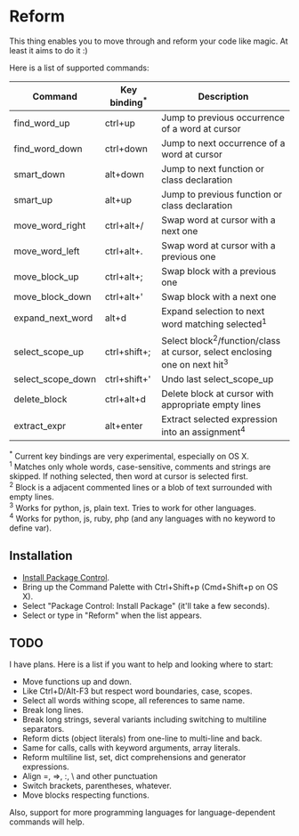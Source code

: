 # Reform

This thing enables you to move through and reform your code like magic.
At least it aims to do it :)

Here is a list of supported commands:

Command           | Key binding<sup>*</sup> | Description
----------------- | ------------ | ---------------------------------------------------------------
find_word_up      | ctrl+up      | Jump to previous occurrence of a word at cursor
find_word_down    | ctrl+down    | Jump to next occurrence of a word at cursor
smart_down        | alt+down     | Jump to next function or class declaration
smart_up          | alt+up       | Jump to previous function or class declaration
move_word_right   | ctrl+alt+/   | Swap word at cursor with a next one
move_word_left    | ctrl+alt+.   | Swap word at cursor with a previous one
move_block_up     | ctrl+alt+;   | Swap block with a previous one
move_block_down   | ctrl+alt+'   | Swap block with a next one
expand_next_word  | alt+d        | Expand selection to next word matching selected<sup>1</sup>
select_scope_up   | ctrl+shift+; | Select block<sup>2</sup>/function/class at cursor, select enclosing one on next hit<sup>3</sup>
select_scope_down | ctrl+shift+' | Undo last select_scope_up
delete_block      | ctrl+alt+d   | Delete block at cursor with appropriate empty lines
extract_expr      | alt+enter    | Extract selected expression into an assignment<sup>4</sup>


<sup>*</sup> Current key bindings are very experimental, especially on OS X. <br>
<sup>1</sup> Matches only whole words, case-sensitive, comments and strings are skipped. If nothing selected, then word at cursor is selected first.<br>
<sup>2</sup> Block is a adjacent commented lines or a blob of text surrounded with empty lines. <br>
<sup>3</sup> Works for python, js, plain text. Tries to work for other languages. <br>
<sup>4</sup> Works for python, js, ruby, php (and any languages with no keyword to define var).<br>


## Installation

- [Install Package Control](https://sublime.wbond.net/installation).
- Bring up the Command Palette with Ctrl+Shift+p (Cmd+Shift+p on OS X).
- Select "Package Control: Install Package" (it'll take a few seconds).
- Select or type in "Reform" when the list appears.


## TODO

I have plans. Here is a list if you want to help and looking where to start:

- Move functions up and down.
- Like Ctrl+D/Alt-F3 but respect word boundaries, case, scopes.
- Select all words withing scope, all references to same name.
- Break long lines.
- Break long strings, several variants including switching to multiline separators.
- Reform dicts (object literals) from one-line to multi-line and back.
- Same for calls, calls with keyword arguments, array literals.
- Reform multiline list, set, dict comprehensions and generator expressions.
- Align =, =>, :, \ and other punctuation
- Switch brackets, parentheses, whatever.
- Move blocks respecting functions.

Also, support for more programming languages for language-dependent commands will help.
